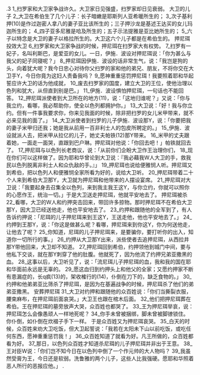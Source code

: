 .3 
1_扫罗家和大卫家争战许久。大卫家日见强盛，扫罗家却日见衰弱。 
大卫的儿子 
2_大卫在希伯生了几个儿子：长子暗嫩是耶斯列人亚希暖所生的； 3_次子基利押(10)是作过迦密人拿八的妻子亚比该所生的；三子押沙龙是基述王达买的女儿玛迦所生的； 4_四子亚多尼雅是哈及所生的；五子示法提雅是亚比她所生的； 5_六子以特念是大卫的妻子以格拉所生的。大卫这六个儿子都是在希伯生的。 
押尼珥投效大卫 
6_扫罗家和大卫家争战的时候，押尼珥在扫罗家大有权势。 7_扫罗有一妃子，名叫利斯巴，是爱亚的女儿。一日，伊施．波设对押尼珥说：「你为甚么与我父的妃子同寝呢？」 8_押尼珥因伊施．波设的话非常生气，说：「我岂是狗的头，向着犹大呢？我今日忠心对待你父扫罗的家和他的弟兄、朋友，不将你交在大卫手Y，今日你竟为这妇人责备我吗？ 9_愿神重重惩罚押尼珥！我要照着耶和华起誓应许大卫的话为他成就， 10_废去扫罗家的国度，建立大卫的王位，使他治理以色列和犹大，从但直到别是巴。」 11_伊施．波设惧怕押尼珥，一句话也不能回答。 
12_押尼珥派使者到大卫所在的地方(11)，说：「这地归谁呢？」又说：「你与我立约，看哪，我必帮助你，使全以色列都拥护你。」 13_大卫说：「好！我与你立约。但有一件事我要求你，你来见我面的时候，除非把扫罗的女儿米甲带来，就不必来见我的面了。」 14_大卫派使者到扫罗的儿子伊施．波设那Y，说：「你要把我的妻子米甲归还我；她是我从前用一百非利士人的包皮所聘定的。」 15_伊施．波设就派人去，把米甲从拉亿的儿子，她丈夫帕铁(12)那Y带来。 16_米甲的丈夫跟着她，一面走一面哭，直跟到巴户琳。押尼珥对他说：「你回去吧！」帕铁就回去了。 
17_押尼珥与以色列长老商议，说：「从前你们企盼大卫作王治理你们， 18_现在你们可以这样做了。因为耶和华曾论到大卫说：『我必藉我W人大卫的手，救我民以色列脱离非利士人和众仇敌的手。』」 19_押尼珥也说给便雅悯人听。押尼珥又到希伯，把以色列人和便雅悯全家所看为好的，说给大卫听。 20_押尼珥带着二十个人来到希伯大卫那Y，大卫就为押尼珥和他带来的人摆设宴席。 21_押尼珥对大卫说：「我要起身去召集全以色列，来到我主我王这Y，与你立约，你就可以照你的心愿作王，统治一切。」于是大卫送走押尼珥，他就平安地去了。 
押尼珥被杀 
22_看哪，大卫的W人和约押突击回来，带回许多掠物。那时押尼珥不在希伯大卫那Y，因大卫已经送他走，他也平安地去了。 23_约押和跟随他的全军到了，有人告诉约押说：「尼珥的儿子押尼珥来到王这Y，王送走他，他也平安地去了。」 24_约押到王那Y，说：「你这是做甚么呢？看哪，押尼珥来到你这Y，你为何送他走，让他去了呢？ 25_你知道，尼珥的儿子押尼珥来，是要骗你，要打听你的出入，知道你一切所行的事。」 
26_约押从大卫那Y出来，派些使者去追押尼珥，从西拉井那Y带他回来，大卫却不知道。 27_押尼珥回到希伯，约押领他到城门中间，要与他私下交谈，就在那Y刺穿了他的肚腹。他就死了，因为他流了约押兄弟亚撒黑的血。 28_这事以后，大卫听见了，说：「流尼珥儿子押尼珥的血，我和我的国在耶和华面前永远是无辜的。 29_愿这血归到约押头上和他父的全家；又愿约押家不断有患漏症的，长q疯(13)的，架收榷行的(14)，仆倒在刀下的，缺乏食物的。」 30_约押和他弟弟亚比筛杀了押尼珥，是因为在基遍战争的时候，押尼珥杀了他们的弟弟亚撒黑。 
安葬押尼珥 
31_大卫对约押和跟随他的众百姓说：「你们当撕裂衣服，腰束麻布，在押尼珥前面哀哭。」大卫王也跟在棺木后面。 32_他们把押尼珥葬在希伯。王在押尼珥的墓旁放声大哭，众百姓也都哭了。 33_王为押尼珥举哀，说： 
押尼珥怎么会像愚顽人一样地死呢？ 
34_你手未曾被捆绑，脚未曾被脚镣锁住。 
你仆倒，如仆倒在炊裰子手下一样。 
于是众百姓又为押尼珥哀哭。 35_白天的时候，众百姓来劝大卫吃饭，但大卫起誓说：「我若在太阳未下山以前吃饭，或吃任何东西，愿神重重惩罚我！」 36_众百姓知道了就看为好。凡王所做的，众百姓都看为好。 37_那日，以色列众百姓才知道杀尼珥的儿子押尼珥并非出于王意。 38_王对臣W说：「你们岂不知今日在以色列中倒了一个作元帅的大人物吗？ 39_我虽然受膏为王，今日还是软弱。洗鲁雅的两个儿子，这些人比我强硬。愿耶和华照着恶人所行的恶报应他。」 
 .